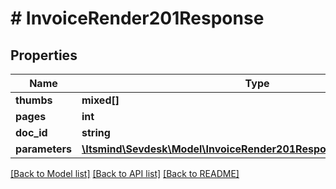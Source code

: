 # # InvoiceRender201Response

## Properties

Name | Type | Description | Notes
------------ | ------------- | ------------- | -------------
**thumbs** | **mixed[]** |  | [optional]
**pages** | **int** |  | [optional]
**doc_id** | **string** |  | [optional]
**parameters** | [**\Itsmind\Sevdesk\Model\InvoiceRender201ResponseParametersInner[]**](InvoiceRender201ResponseParametersInner.md) |  | [optional]

[[Back to Model list]](../../README.md#models) [[Back to API list]](../../README.md#endpoints) [[Back to README]](../../README.md)
